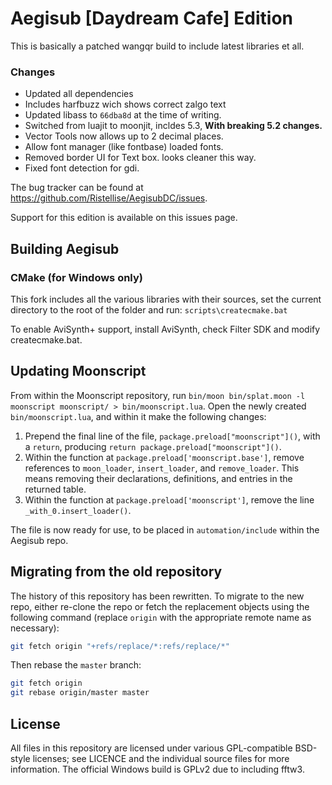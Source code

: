 # Aegisub [Daydream Cafe] Edition

This is basically a patched wangqr build to include latest libraries et all.

### Changes
- Updated all dependencies
- Includes harfbuzz wich shows correct zalgo text
- Updated libass to `66dba8d` at the time of writing.
- Switched from luajit to moonjit, incldes 5.3, **With breaking 5.2 changes.**
- Vector Tools now allows up to 2 decimal places.
- Allow font manager (like fontbase) loaded fonts.
- Removed border UI for Text box. looks cleaner this way.
- Fixed font detection for gdi.

The bug tracker can be found at https://github.com/Ristellise/AegisubDC/issues.

Support for this edition is available on this issues page.

## Building Aegisub

### CMake (for Windows only)

This fork includes all the various libraries with their sources, set the current directory to the root of the folder and run: `scripts\createcmake.bat`

To enable AviSynth+ support, install AviSynth, check Filter SDK and modify createcmake.bat.

## Updating Moonscript

From within the Moonscript repository, run `bin/moon bin/splat.moon -l moonscript moonscript/ > bin/moonscript.lua`.
Open the newly created `bin/moonscript.lua`, and within it make the following changes:

1. Prepend the final line of the file, `package.preload["moonscript"]()`, with a `return`, producing `return package.preload["moonscript"]()`.
2. Within the function at `package.preload['moonscript.base']`, remove references to `moon_loader`, `insert_loader`, and `remove_loader`. This means removing their declarations, definitions, and entries in the returned table.
3. Within the function at `package.preload['moonscript']`, remove the line `_with_0.insert_loader()`.

The file is now ready for use, to be placed in `automation/include` within the Aegisub repo.

## Migrating from the old repository

The history of this repository has been rewritten.
To migrate to the new repo, either re-clone the repo or fetch the replacement objects using the following command (replace `origin` with the appropriate remote name as necessary):

```sh
git fetch origin "+refs/replace/*:refs/replace/*"
```

Then rebase the `master` branch:

```sh
git fetch origin
git rebase origin/master master
```

## License

All files in this repository are licensed under various GPL-compatible BSD-style licenses; see LICENCE and the individual source files for more information.
The official Windows build is GPLv2 due to including fftw3.
